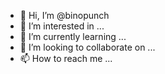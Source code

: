 - 👋 Hi, I’m @binopunch
- 👀 I’m interested in ...
- 🌱 I’m currently learning ...
- 💞️ I’m looking to collaborate on ...
- 📫 How to reach me ...

<!---
binopunch/binopunch is a ✨ special ✨ repository because its `README.md` (this file) appears on your GitHub profile.
You can click the Preview link to take a look at your changes.
--->
